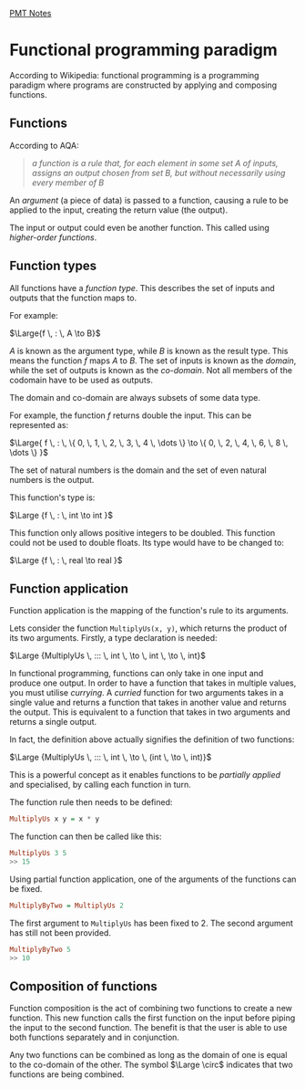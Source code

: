 [PMT Notes](https://www.physicsandmathstutor.com/pdf-pages/?pdf=https%3A%2F%2Fpmt.physicsandmathstutor.com%2Fdownload%2FComputer-Science%2FA-level%2FNotes%2FAQA%2F12-Fundamentals-of-Functional-Programming%2FAdvanced%2F12.1.%20Functional%20Programming%20Paradigm%20-%20Advanced.pdf)

# Functional programming paradigm

According to Wikipedia: functional programming is a programming paradigm where programs are constructed by applying and composing functions.

## Functions

According to AQA:

> *a function is a rule that, for each element in some set A of inputs, assigns an output chosen from set B, but without necessarily using every member of B* 

An *argument* (a piece of data) is passed to a function, causing a rule to be applied to the input, creating the return value (the output).

The input or output could even be another function. This called using *higher-order functions*.

## Function types

All functions have a *function type*. This describes the set of inputs and outputs that the function maps to. 

For example:

$\Large{f \, : \, A \to B}$

$A$ is known as the argument type, while $B$ is known as the result type. This means the function $f$ maps $A$ to $B$. The set of inputs is known as the *domain*, while the set of outputs is known as the *co-domain*. Not all members of the codomain have to be used as outputs. 

The domain and co-domain are always subsets of some data type.

For example, the function $f$ returns double the input. This can be represented as:

$\Large{ f \, : \, \{ 0, \, 1, \, 2, \, 3, \, 4 \, \dots \} \to \{ 0, \, 2, \, 4, \, 6, \, 8 \, \dots \} }$

The set of natural numbers is the domain and the set of even natural numbers is the output.

This function's type is:

$\Large {f \, : \, int \to int }$

This function only allows positive integers to be doubled. This function could not be used to double floats. Its type would have to be changed to:

$\Large {f \, : \, real \to real }$

## Function application

Function application is the mapping of the function's rule to its arguments.

Lets consider the function `MultiplyUs(x, y)`, which returns the product of its two arguments. Firstly, a type declaration is needed:

$\Large {MultiplyUs \, ::: \, int \, \to \, int \, \to \, int}$

In functional programming, functions can only take in one input and produce one output. In order to have a function that takes in multiple values, you must utilise *currying*. A *curried* function for two arguments takes in a single value and returns a function that takes in another value and returns the output. This is equivalent to a function that takes in two arguments and returns a single output.

In fact, the definition above actually signifies the definition of two functions:

$\Large {MultiplyUs \, ::: \, int \, \to \, (int \, \to \, int)}$

This is a powerful concept as it enables functions to be *partially applied* and specialised, by calling each function in turn.

The function rule then needs to be defined:

```hs
MultiplyUs x y = x * y
```

The function can then be called like this:

```hs
MultiplyUs 3 5
>> 15
```

Using partial function application, one of the arguments of the functions can be fixed.

```hs
MultiplyByTwo = MultiplyUs 2
```

The first argument to `MultiplyUs` has been fixed to 2. The second argument has still not been provided.

```hs
MultiplyByTwo 5
>> 10
```

## Composition of functions

Function composition is the act of combining two functions to create a new function. This new function calls the first function on the input before piping the input to the second function. The benefit is that the user is able to use both functions separately and in conjunction.

Any two functions can be combined as long as the domain of one is equal to the co-domain of the other. The symbol $\Large \circ$ indicates that two functions are being combined.


